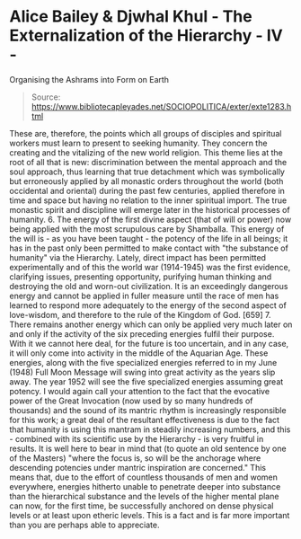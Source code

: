 # Alice Bailey & Djwhal Khul - The Externalization of the Hierarchy - IV -
Organising the Ashrams into Form on Earth

> Source: https://www.bibliotecapleyades.net/SOCIOPOLITICA/exter/exte1283.html

These are, therefore, the points which all groups of disciples and spiritual workers must learn to present to seeking humanity. They concern the creating and the vitalizing of the new world religion. This theme lies at the root of all that is new: discrimination between the mental approach and the soul approach, thus learning that true detachment which was symbolically but erroneously applied by all monastic orders throughout the world (both occidental and oriental) during the past few centuries, applied therefore in time and space but having no relation to the inner spiritual import. The true monastic spirit and discipline will emerge later in the historical processes of humanity.
6. The energy of the first divine aspect (that of will or power) now being applied with the most scrupulous care by Shamballa. This energy of the will is - as you have been taught - the potency of the life in all beings; it has in the past only been permitted to make contact with "the substance of humanity" via the Hierarchy. Lately, direct impact has been permitted experimentally and of this the world war (1914-1945) was the first evidence, clarifying issues, presenting opportunity, purifying human thinking and destroying the old and worn-out civilization. It is an exceedingly dangerous energy and cannot be applied in fuller measure until the race of men has learned to respond more adequately to the energy of the second aspect of love-wisdom, and therefore to the rule of the Kingdom of God. [659]
7. There remains another energy which can only be applied very much later on and only if the activity of the six preceding energies fulfil their purpose. With it we cannot here deal, for the future is too uncertain, and in any case, it will only come into activity in the middle of the Aquarian Age.
These energies, along with the five specialized energies referred to in my June (1948) Full Moon Message will swing into great activity as the years slip away. The year 1952 will see the five specialized energies assuming great potency.
I would again call your attention to the fact that the evocative power of the Great Invocation (now used by so many hundreds of thousands) and the sound of its mantric rhythm is increasingly responsible for this work; a great deal of the resultant effectiveness is due to the fact that humanity is using this mantram in steadily increasing numbers, and this - combined with its scientific use by the Hierarchy - is very fruitful in results. It is well here to bear in mind that (to quote an old sentence by one of the Masters) "where the focus is, so will be the anchorage where descending potencies under mantric inspiration are concerned." This means that, due to the effort of countless thousands of men and women everywhere, energies hitherto unable to penetrate deeper into substance than the hierarchical substance and the levels of the higher mental plane can now, for the first time, be successfully anchored on dense physical levels or at least upon etheric levels. This is a fact and is far more important than you are perhaps able to appreciate.
